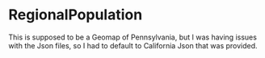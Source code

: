 # RegionalPopulation
This is supposed to be a Geomap of Pennsylvania, but I was having issues with the Json files, so I had to default to California Json that was provided.
